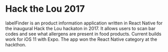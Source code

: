 # Hack the Lou 2017
labelFinder is an product information application written in React Native for the inaugural Hack the Lou hackaton in 2017. It allows users to scan bar codes and see what allergens are present in food products. Current builds work for iOS 11 with Expo. The app won the React Native category at the hackthon.
